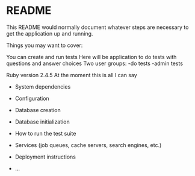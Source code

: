 # README

This README would normally document whatever steps are necessary to get the
application up and running.

Things you may want to cover:

You can create and run tests
Here will be application to do tests with questions and answer choices
Two user groups:
-do tests
-admin tests

Ruby version 2.4.5
At the moment this is all I can say



* System dependencies

* Configuration

* Database creation

* Database initialization

* How to run the test suite

* Services (job queues, cache servers, search engines, etc.)

* Deployment instructions

* ...
